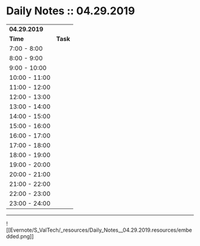# Daily Notes :: 04.29.2019

|     |     |
| --- | --- |
| **04.29.2019** |     |
| **Time** | **Task** |
| 7:00 - 8:00 |     |
| 8:00 - 9:00 |     |
| 9:00 - 10:00 |     |
| 10:00 - 11:00 |     |
| 11:00 - 12:00 |     |
| 12:00 - 13:00 |     |
| 13:00 - 14:00 |     |
| 14:00 - 15:00 |     |
| 15:00 - 16:00 |     |
| 16:00 - 17:00 |     |
| 17:00 - 18:00 |     |
| 18:00 - 19:00 |     |
| 19:00 - 20:00 |     |
| 20:00 - 21:00 |     |
| 21:00 - 22:00 |     |
| 22:00 - 23:00 |     |
| 23:00 - 24:00 |     |

* * *

![[Evernote/S_ValTech/_resources/Daily_Notes__04.29.2019.resources/embedded.png]]
